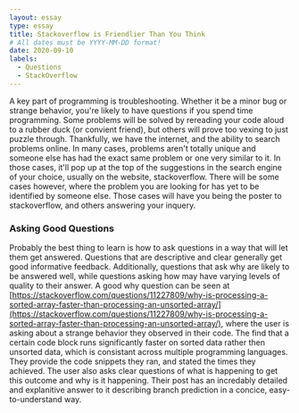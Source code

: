 ```yaml
---
layout: essay
type: essay
title: Stackoverflow is Friendlier Than You Think
# All dates must be YYYY-MM-DD format!
date: 2020-09-10
labels:
  - Questions
  - StackOverflow
---
```


A key part of programming is troubleshooting. Whether it be a minor bug or strange behavior, you're likely to have questions if you spend time programming. Some problems will be solved by rereading your code aloud to a rubber duck (or convient friend), but others will prove too vexing to just puzzle through. Thankfully, we have the internet, and the ability to search problems online. In many cases, problems aren't totally unique and someone else has had the exact same problem or one very similar to it. In those cases, it'll pop up at the top of the suggestions in the search engine of your choice, usually on the website, stackoverflow. There will be some cases however, where the problem you are looking for has yet to be identified by someone else. Those cases will have you being the poster to stackoverflow, and others answering your inquery.

### Asking Good Questions

Probably the best thing to learn is how to ask questions in a way that will let them get answered. Questions that are descriptive and clear generally get good informative feedback. Additionally, questions that ask why are likely to be answered well, while questions asking how may have varying levels of quality to their answer. 
A good why question can be seen at [https://stackoverflow.com/questions/11227809/why-is-processing-a-sorted-array-faster-than-processing-an-unsorted-array/](https://stackoverflow.com/questions/11227809/why-is-processing-a-sorted-array-faster-than-processing-an-unsorted-array/), where the user is asking about a strange behavior they observed in their code. The find that a certain code block runs significantly faster on sorted data rather then unsorted data, which is consistant across multiple programming languages. They provide the code snippets they ran, and stated the times they achieved. The user also asks clear questions of what is happening to get this outcome and why is it happening. Their post has an incredably detailed and explanitive answer to it describing branch prediction in a concice, easy-to-understand way. 
